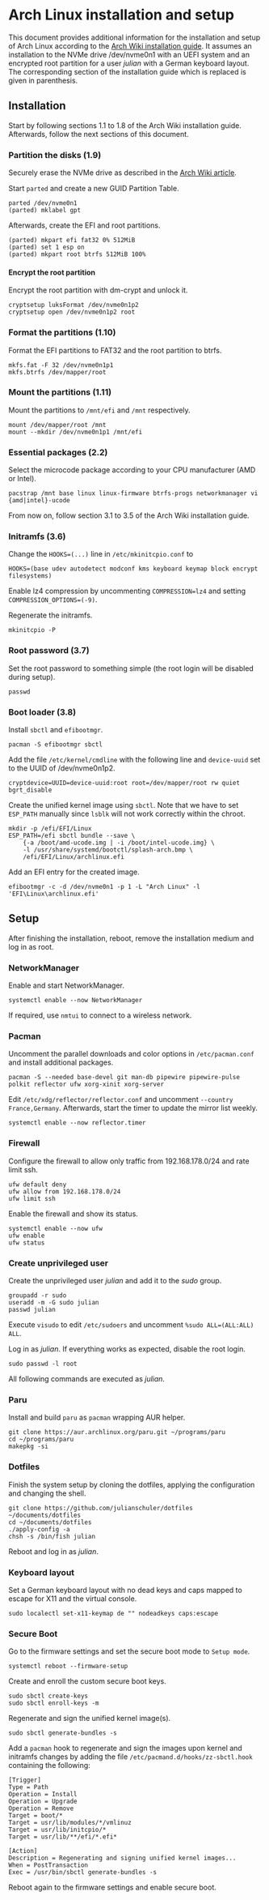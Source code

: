 # Arch Linux installation and setup

This document provides additional information for the installation and setup of Arch Linux according to the [Arch Wiki installation guide](https://wiki.archlinux.org/title/Installation_guide).
It assumes an installation to the NVMe drive /dev/nvme0n1 with an UEFI system and an encrypted root partition for a user _julian_ with a German keyboard layout.
The corresponding section of the installation guide which is replaced is given in parenthesis.

## Installation

Start by following sections 1.1 to 1.8 of the Arch Wiki installation guide. Afterwards, follow the next sections of this document.

### Partition the disks (1.9)

Securely erase the NVMe drive as described in the [Arch Wiki article](https://wiki.archlinux.org/title/Solid_state_drive/Memory_cell_clearing#NVMe_drive).

Start `parted` and create a new GUID Partition Table.

```
parted /dev/nvme0n1
(parted) mklabel gpt
```

Afterwards, create the EFI and root partitions.

```
(parted) mkpart efi fat32 0% 512MiB
(parted) set 1 esp on
(parted) mkpart root btrfs 512MiB 100%
```

#### Encrypt the root partition

Encrypt the root partition with dm-crypt and unlock it.

```
cryptsetup luksFormat /dev/nvme0n1p2
cryptsetup open /dev/nvme0n1p2 root
```

### Format the partitions (1.10)

Format the EFI partitions to FAT32 and the root partition to btrfs.

```
mkfs.fat -F 32 /dev/nvme0n1p1
mkfs.btrfs /dev/mapper/root
```

### Mount the partitions (1.11)

Mount the partitions to `/mnt/efi` and `/mnt` respectively.

```
mount /dev/mapper/root /mnt
mount --mkdir /dev/nvme0n1p1 /mnt/efi
```

### Essential packages (2.2)

Select the microcode package according to your CPU manufacturer (AMD or Intel).

```
pacstrap /mnt base linux linux-firmware btrfs-progs networkmanager vi {amd|intel}-ucode
```

From now on, follow section 3.1 to 3.5 of the Arch Wiki installation guide.

### Initramfs (3.6)

Change the `HOOKS=(...)` line in `/etc/mkinitcpio.conf` to

```
HOOKS=(base udev autodetect modconf kms keyboard keymap block encrypt filesystems)
```

Enable lz4 compression by uncommenting `COMPRESSION=lz4` and setting `COMPRESSION_OPTIONS=(-9)`.

Regenerate the initramfs.

```
mkinitcpio -P
```

### Root password (3.7)

Set the root password to something simple (the root login will be disabled during setup).

```
passwd
```

### Boot loader (3.8)

Install `sbctl` and `efibootmgr`.

```
pacman -S efibootmgr sbctl
```

Add the file `/etc/kernel/cmdline` with the following line and `device-uuid` set to the UUID of /dev/nvme0n1p2.

```
cryptdevice=UUID=device-uuid:root root=/dev/mapper/root rw quiet bgrt_disable
```

Create the unified kernel image using `sbctl`. Note that we have to set `ESP_PATH` manually since `lsblk` will not work correctly within the chroot.

```
mkdir -p /efi/EFI/Linux
ESP_PATH=/efi sbctl bundle --save \
    {-a /boot/amd-ucode.img | -i /boot/intel-ucode.img} \
    -l /usr/share/systemd/bootctl/splash-arch.bmp \
    /efi/EFI/Linux/archlinux.efi
```

Add an EFI entry for the created image.

```
efibootmgr -c -d /dev/nvme0n1 -p 1 -L "Arch Linux" -l 'EFI\Linux\archlinux.efi'
```

## Setup

After finishing the installation, reboot, remove the installation medium and log in as root.

### NetworkManager

Enable and start NetworkManager.

```
systemctl enable --now NetworkManager
```

If required, use `nmtui` to connect to a wireless network.

### Pacman

Uncomment the parallel downloads and color options in `/etc/pacman.conf` and install additional packages.

```
pacman -S --needed base-devel git man-db pipewire pipewire-pulse polkit reflector ufw xorg-xinit xorg-server
```

Edit `/etc/xdg/reflector/reflector.conf` and uncomment `--country France,Germany`. Afterwards, start the timer to update the mirror list weekly.

```
systemctl enable --now reflector.timer
```

### Firewall

Configure the firewall to allow only traffic from 192.168.178.0/24 and rate limit ssh.

```
ufw default deny
ufw allow from 192.168.178.0/24
ufw limit ssh
```

Enable the firewall and show its status.

```
systemctl enable --now ufw
ufw enable
ufw status
```

### Create unprivileged user

Create the unprivileged user _julian_ and add it to the _sudo_ group.

```
groupadd -r sudo
useradd -m -G sudo julian
passwd julian
```

Execute `visudo` to edit `/etc/sudoers` and uncomment `%sudo ALL=(ALL:ALL) ALL`.

Log in as _julian_. If everything works as expected, disable the root login.

```
sudo passwd -l root
```

All following commands are executed as _julian_.

### Paru

Install and build `paru` as `pacman` wrapping AUR helper.

```
git clone https://aur.archlinux.org/paru.git ~/programs/paru
cd ~/programs/paru
makepkg -si
```

### Dotfiles

Finish the system setup by cloning the dotfiles, applying the configuration and changing the shell.

```
git clone https://github.com/julianschuler/dotfiles ~/documents/dotfiles
cd ~/documents/dotfiles
./apply-config -a
chsh -s /bin/fish julian
```

Reboot and log in as _julian_.

### Keyboard layout

Set a German keyboard layout with no dead keys and caps mapped to escape for X11 and the virtual console.

```
sudo localectl set-x11-keymap de "" nodeadkeys caps:escape
```

### Secure Boot

Go to the firmware settings and set the secure boot mode to `Setup mode`.

```
systemctl reboot --firmware-setup
```

Create and enroll the custom secure boot keys.

```
sudo sbctl create-keys
sudo sbctl enroll-keys -m
```

Regenerate and sign the unified kernel image(s).

```
sudo sbctl generate-bundles -s
```

Add a `pacman` hook to regenerate and sign the images upon kernel and initramfs changes by adding the file `/etc/pacmand.d/hooks/zz-sbctl.hook` containing the following:

```
[Trigger]
Type = Path
Operation = Install
Operation = Upgrade
Operation = Remove
Target = boot/*
Target = usr/lib/modules/*/vmlinuz
Target = usr/lib/initcpio/*
Target = usr/lib/**/efi/*.efi*

[Action]
Description = Regenerating and signing unified kernel images...
When = PostTransaction
Exec = /usr/bin/sbctl generate-bundles -s
```

Reboot again to the firmware settings and enable secure boot.
